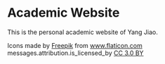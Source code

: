<h1>Academic Website</h1>

<p>This is the personal academic website of Yang Jiao.</p>

<p></p>

<div>Icons made by <a href="https://www.flaticon.com/authors/freepik" title="Freepik">Freepik</a> from <a href="https://www.flaticon.com/" title="Flaticon">www.flaticon.com</a> messages.attribution.is_licensed_by <a href="http://creativecommons.org/licenses/by/3.0/" title="Creative Commons BY 3.0" target="_blank">CC 3.0 BY</a></div>
